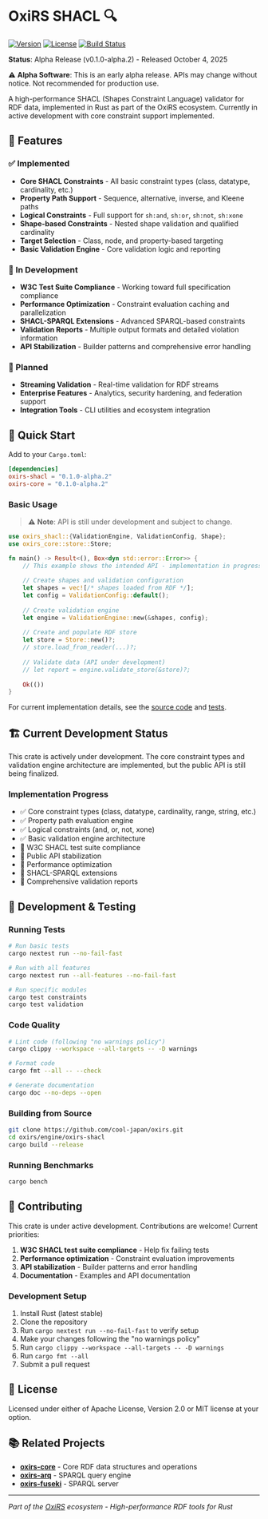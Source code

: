 # OxiRS SHACL 🔍

[![Version](https://img.shields.io/badge/version-0.1.0--alpha.2-orange)](https://github.com/cool-japan/oxirs/releases)
[![License](https://img.shields.io/badge/license-MIT%2FApache--2.0-blue.svg)](LICENSE)
[![Build Status](https://github.com/cool-japan/oxirs/workflows/CI/badge.svg)](https://github.com/cool-japan/oxirs/actions)

**Status**: Alpha Release (v0.1.0-alpha.2) - Released October 4, 2025

⚠️ **Alpha Software**: This is an early alpha release. APIs may change without notice. Not recommended for production use.

A high-performance SHACL (Shapes Constraint Language) validator for RDF data, implemented in Rust as part of the OxiRS ecosystem. Currently in active development with core constraint support implemented.

## 🎯 Features

### ✅ Implemented
- **Core SHACL Constraints** - All basic constraint types (class, datatype, cardinality, etc.)
- **Property Path Support** - Sequence, alternative, inverse, and Kleene paths
- **Logical Constraints** - Full support for `sh:and`, `sh:or`, `sh:not`, `sh:xone`
- **Shape-based Constraints** - Nested shape validation and qualified cardinality
- **Target Selection** - Class, node, and property-based targeting
- **Basic Validation Engine** - Core validation logic and reporting

### 🚧 In Development
- **W3C Test Suite Compliance** - Working toward full specification compliance
- **Performance Optimization** - Constraint evaluation caching and parallelization
- **SHACL-SPARQL Extensions** - Advanced SPARQL-based constraints
- **Validation Reports** - Multiple output formats and detailed violation information
- **API Stabilization** - Builder patterns and comprehensive error handling

### 🔮 Planned
- **Streaming Validation** - Real-time validation for RDF streams
- **Enterprise Features** - Analytics, security hardening, and federation support
- **Integration Tools** - CLI utilities and ecosystem integration

## 🚀 Quick Start

Add to your `Cargo.toml`:

```toml
[dependencies]
oxirs-shacl = "0.1.0-alpha.2"
oxirs-core = "0.1.0-alpha.2"
```

### Basic Usage

> ⚠️ **Note**: API is still under development and subject to change.

```rust
use oxirs_shacl::{ValidationEngine, ValidationConfig, Shape};
use oxirs_core::store::Store;

fn main() -> Result<(), Box<dyn std::error::Error>> {
    // This example shows the intended API - implementation in progress
    
    // Create shapes and validation configuration
    let shapes = vec![/* shapes loaded from RDF */];
    let config = ValidationConfig::default();
    
    // Create validation engine
    let engine = ValidationEngine::new(&shapes, config);
    
    // Create and populate RDF store
    let store = Store::new()?;
    // store.load_from_reader(...)?;
    
    // Validate data (API under development)
    // let report = engine.validate_store(&store)?;
    
    Ok(())
}
```

For current implementation details, see the [source code](src/) and [tests](tests/).

## 🏗️ Current Development Status

This crate is actively under development. The core constraint types and validation engine architecture are implemented, but the public API is still being finalized.

### Implementation Progress
- ✅ Core constraint types (class, datatype, cardinality, range, string, etc.)
- ✅ Property path evaluation engine  
- ✅ Logical constraints (and, or, not, xone)
- ✅ Basic validation engine architecture
- 🚧 W3C SHACL test suite compliance
- 🚧 Public API stabilization
- 🚧 Performance optimization
- 🔮 SHACL-SPARQL extensions
- 🔮 Comprehensive validation reports

## 🧪 Development & Testing

### Running Tests

```bash
# Run basic tests
cargo nextest run --no-fail-fast

# Run with all features
cargo nextest run --all-features --no-fail-fast

# Run specific modules
cargo test constraints
cargo test validation
```

### Code Quality

```bash
# Lint code (following "no warnings policy")
cargo clippy --workspace --all-targets -- -D warnings

# Format code
cargo fmt --all -- --check

# Generate documentation
cargo doc --no-deps --open
```

### Building from Source

```bash
git clone https://github.com/cool-japan/oxirs.git
cd oxirs/engine/oxirs-shacl
cargo build --release
```

### Running Benchmarks

```bash
cargo bench
```

## 🤝 Contributing

This crate is under active development. Contributions are welcome! Current priorities:

1. **W3C SHACL test suite compliance** - Help fix failing tests
2. **Performance optimization** - Constraint evaluation improvements  
3. **API stabilization** - Builder patterns and error handling
4. **Documentation** - Examples and API documentation

### Development Setup

1. Install Rust (latest stable)
2. Clone the repository
3. Run `cargo nextest run --no-fail-fast` to verify setup
4. Make your changes following the "no warnings policy"
5. Run `cargo clippy --workspace --all-targets -- -D warnings`
6. Run `cargo fmt --all`
7. Submit a pull request

## 📜 License

Licensed under either of Apache License, Version 2.0 or MIT license at your option.

## 📚 Related Projects

- **[oxirs-core](../../core/oxirs-core)** - Core RDF data structures and operations
- **[oxirs-arq](../oxirs-arq)** - SPARQL query engine  
- **[oxirs-fuseki](../../server/oxirs-fuseki)** - SPARQL server

---

*Part of the [OxiRS](https://github.com/cool-japan/oxirs) ecosystem - High-performance RDF tools for Rust*